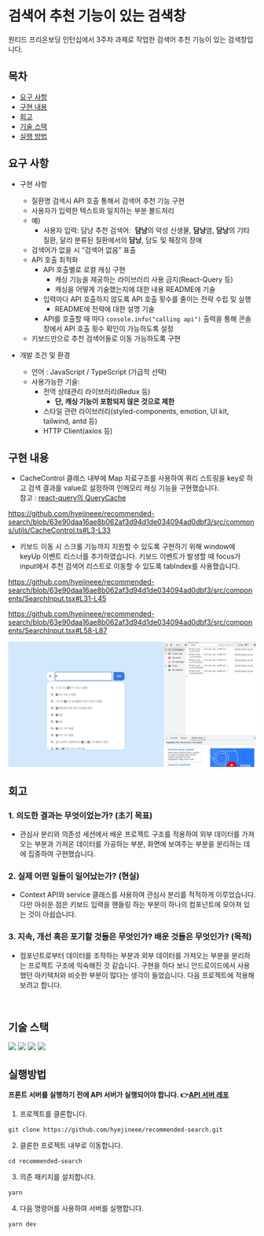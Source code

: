 # 검색어 추천 기능이 있는 검색창
원티드 프리온보딩 인턴십에서 3주차 과제로 작업한 검색어 추천 기능이 있는 검색창입니다. 

## 목차
- [요구 사항](#1)
- [구현 내용](#2)
- [회고](#3)
- [기술 스택](#4)
- [실행 방법](#5)

## 요구 사항
* 구현 사항 
    - 질환명 검색시 API 호출 통해서 검색어 추천 기능 구현
    - 사용자가 입력한 텍스트와 일치하는 부분 볼드처리
    - 예)
        - 사용자 입력: 담낭
        추천 검색어:  **담낭**의 악성 신생물, **담낭**염, **담낭**의 기타 질환, 달리 분류된 질환에서의 **담낭**, 담도 및 췌장의 장애
    - 검색어가 없을 시 “검색어 없음” 표출
    - API 호출 최적화
        - API 호출별로 로컬 캐싱 구현
            - 캐싱 기능을 제공하는 라이브러리 사용 금지(React-Query 등)
            - 캐싱을 어떻게 기술했는지에 대한 내용 README에 기술
        - 입력마다 API 호출하지 않도록 API 호출 횟수를 줄이는 전략 수립 및 실행
            - README에 전략에 대한 설명 기술
        - API를 호출할 때 마다 `console.info("calling api")` 출력을 통해 콘솔창에서 API 호출 횟수 확인이 가능하도록 설정
    - 키보드만으로 추천 검색어들로 이동 가능하도록 구현

* 개발 조건 및 환경 
    - 언어 : JavaScript / TypeScript (가급적 선택)
    - 사용가능한 기술:
        - 전역 상태관리 라이브러리(Redux 등)
            - **단, 캐싱 기능이 포함되지 않은 것으로 제한**
        - 스타일 관련 라이브러리(styled-components, emotion, UI kit, tailwind, antd 등)
        - HTTP Client(axios 등)



## 구현 내용  <a id="2"></a>
-  CacheControl 클래스 내부에 Map 자료구조를 사용하여 쿼리 스트링을 key로 하고 검색 결과를 value로 설정하여 인메모리 캐싱 기능을 구현했습니다.  
참고 : [react-query의 QueryCache](https://github.com/TanStack/query/blob/main/packages/query-core/src/queryCache.ts)

https://github.com/hyejineee/recommended-search/blob/63e90daa16ae8b062af3d94d1de034094ad0dbf3/src/commons/utils/CacheControl.ts#L3-L33

-  키보드 이동 시 스크롤 기능까지 지원할 수 있도록 구현하기 위해 window에 keyUp 이벤트 리스너를 추가하였습니다. 키보드 이벤트가 발생할 때 focus가 input에서 추천 검색어 리스트로 이동할 수 있도록 tabIndex를 사용했습니다.

https://github.com/hyejineee/recommended-search/blob/63e90daa16ae8b062af3d94d1de034094ad0dbf3/src/components/SearchInput.tsx#L31-L45

https://github.com/hyejineee/recommended-search/blob/63e90daa16ae8b062af3d94d1de034094ad0dbf3/src/components/SearchInput.tsx#L58-L87


![](./gif/search.gif)
<br/>

## 회고 <a id="3"></a>
### 1. 의도한 결과는 무엇이었는가? (초기 목표)
- 관심사 분리와 의존성 세션에서 배운 프로젝트 구조를 적용하여 외부 데이터를 가져오는 부분과 가져온 데이터를 가공하는 부분, 화면에 보여주는 부분을 분리하는 데에 집중하여 구현했습니다.

### 2. 실제 어떤 일들이 일어났는가? (현실)
- Context API와 service 클래스를 사용하여 관심사 분리를 적적하게 이루었습니다. 다만 아쉬운 점은 키보드 입력을 핸들링 하는 부분이 하나의 컴포넌트에 모아져 있는 것이 아쉽습니다.

### 3. 지속, 개선 혹은 포기할 것들은 무엇인가? 배운 것들은 무엇인가? (목적)
- 컴포넌트로부터 데이터를 조작하는 부분과 외부 데이터를 가져오는 부분을 분리하는 프로젝트 구조에 익숙해진 것 같습니다. 구현을 하다 보니 안드로이드에서 사용했던 아키텍처와 비슷한 부분이 많다는 생각이 들었습니다. 다음 프로젝트에 적용해 보려고 합니다.

<br/>

## 기술 스택 <a id="4"></a>

<img src="https://img.shields.io/badge/React-61DAFB?style=for-the-badge&logo=React&logoColor=white" > <img src="https://img.shields.io/badge/TypeScript-3178C6?style=for-the-badge&logo=TypeScript&logoColor=white" > <img src="https://img.shields.io/badge/styledcomponents-DB7093?style=for-the-badge&logo=styledcomponents&logoColor=white" > <img src="https://img.shields.io/badge/Recoil-CA4245?style=for-the-badge&logo=Recoil&logoColor=white" > 

## 실행방법 <a id="5"></a>
**프론트 서버를 실행하기 전에 API 서버가 실행되어야 합니다. 👉[API 서버 레포](https://github.com/walking-sunset/assignment-api_8th)**
1. 프로젝트를 클론합니다.
```
git clone https://github.com/hyejineee/recommended-search.git
```
2. 클론한 프로젝트 내부로 이동합니다. 
```
cd recommended-search
```
3. 의존 패키지를 설치합니다. 
```
yarn
```
4. 다음 명령어를 사용하여 서버를 실행합니다.
```
yarn dev 
```


